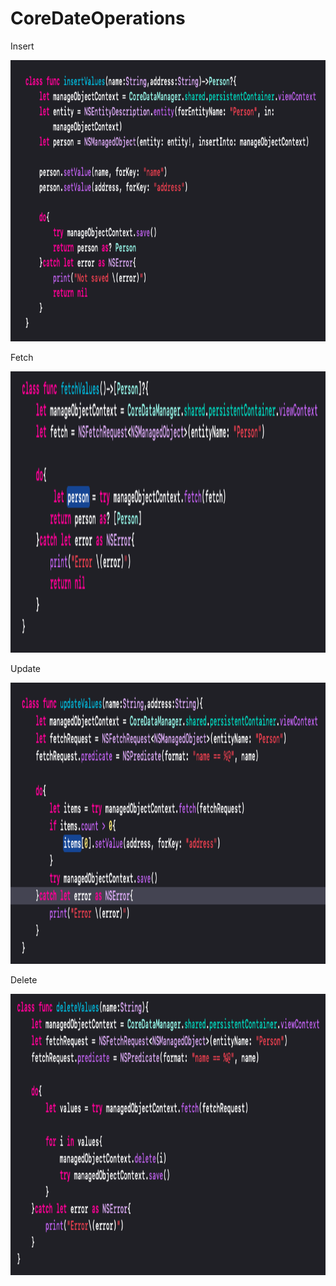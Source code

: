# CoreDateOperations


Insert 

<img src="insert.png" width="850" height="450">

Fetch 

<img src="fetch.png" width="650" height="450">

Update 

<img src="update.png" width="650" height="450">

Delete 

<img src="delete.png" width="650" height="450">

